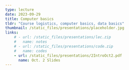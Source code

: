 ```yaml
---
type: lecture
date: 2023-09-29
title: Computer basics 
tldr: "Course logistics, computer basics, data basics"
thumbnail: /static_files/presentations/placeholder.jpg
links: 
    # - url: /static_files/presentations/lec.zip
    #   name: notes
    # - url: /static_files/presentations/code.zip
    #   name: codes
    - url: /static_files/presentations/2IntroOct2.pdf
      name: Oct. 2 Slides
---
```

<!-- **Suggested Readings:**
- [Readings 1](http://example.com)
- [Readings 2](http://example.com) -->
